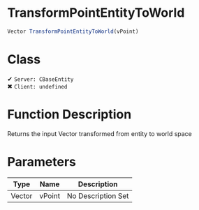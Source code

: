 # TransformPointEntityToWorld
```js	
Vector TransformPointEntityToWorld(vPoint)
```
# Class
✔ `Server: CBaseEntity`  
✖ `Client: undefined`  

# Function Description
Returns the input Vector transformed from entity to world space
# Parameters
Type|Name|Description
--|--|--
Vector|vPoint|No Description Set
